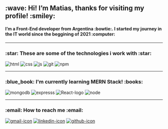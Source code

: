 <h2>:wave: Hi!  I’m Matias, thanks for visiting my profile! :smiley:</h2> 
 
<h4>I’m a Front-End developer from Argentina :bowtie:. I started my journey in the IT world since the beggining of 2021 :computer: </h4>
<hr>

<h3>:star: These are some of the technologies i work with :star:</h3>

![html](https://user-images.githubusercontent.com/86881223/142697342-7b3887c1-a3fe-4bd3-a9dd-4d18251f64d8.png)
![css](https://user-images.githubusercontent.com/86881223/142697356-03406e53-951a-48ab-b308-8c86fec08a47.png)
![js](https://user-images.githubusercontent.com/86881223/142697280-a48a5190-698b-47d2-a23a-4e041347d638.png)
![git](https://user-images.githubusercontent.com/86881223/142697400-d506f68f-2e99-4345-a94d-ed91dc2705ce.png)
![npm](https://user-images.githubusercontent.com/86881223/142697419-5099b80d-df99-4daa-850a-c18faa579f11.png)

<hr>

<h3>:blue_book: I'm currently learning MERN Stack! :books:</h3>

![mongodb](https://user-images.githubusercontent.com/86881223/142698488-c646f803-702f-47a0-832f-f06b556519df.png)
![expresss](https://user-images.githubusercontent.com/86881223/142698894-9b0ac75a-8ebd-464b-86d9-2b7795804d9d.png)
![React-logo](https://user-images.githubusercontent.com/86881223/142697481-b3de6c7a-6c1a-44e2-880c-00000186883e.png)
![node](https://user-images.githubusercontent.com/86881223/142699048-9281c680-7c9f-468a-964c-f2ffb15a1834.png)

<hr>

<h3>:email: How to reach me :email:</h3>

<a href="mailto:gulincastellsmatias@gmal.com">![gmail-icon](https://user-images.githubusercontent.com/86881223/142699923-5a3b5262-5686-45bd-82c4-0f65deebd9de.png)</a>
<a href='https://www.linkedin.com/in/matias-gulin-65b411191/'>![linkedin-icon](https://user-images.githubusercontent.com/86881223/142699925-d79d12b0-61e7-4d05-b543-cd8577324cb4.png)</a>
<a href='https://github.com/mattcastells'> ![github-icon](https://user-images.githubusercontent.com/86881223/142699926-965a51f2-f7a9-4e0e-8c7e-56c3e6de6b24.png)</a>
